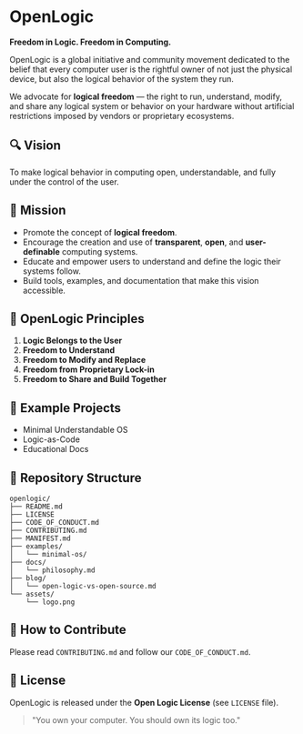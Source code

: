 # OpenLogic

**Freedom in Logic. Freedom in Computing.**

OpenLogic is a global initiative and community movement dedicated to the belief that every computer user is the rightful owner of not just the physical device, but also the logical behavior of the system they run.

We advocate for **logical freedom** — the right to run, understand, modify, and share any logical system or behavior on your hardware without artificial restrictions imposed by vendors or proprietary ecosystems.

## 🔍 Vision

To make logical behavior in computing open, understandable, and fully under the control of the user.

## 🌱 Mission

- Promote the concept of **logical freedom**.
- Encourage the creation and use of **transparent**, **open**, and **user-definable** computing systems.
- Educate and empower users to understand and define the logic their systems follow.
- Build tools, examples, and documentation that make this vision accessible.

## 📜 OpenLogic Principles

1. **Logic Belongs to the User**
2. **Freedom to Understand**
3. **Freedom to Modify and Replace**
4. **Freedom from Proprietary Lock-in**
5. **Freedom to Share and Build Together**

## 🧩 Example Projects

- Minimal Understandable OS
- Logic-as-Code
- Educational Docs

## 📂 Repository Structure

```
openlogic/
├── README.md
├── LICENSE
├── CODE_OF_CONDUCT.md
├── CONTRIBUTING.md
├── MANIFEST.md
├── examples/
│   └── minimal-os/
├── docs/
│   └── philosophy.md
├── blog/
│   └── open-logic-vs-open-source.md
└── assets/
    └── logo.png
```

## 🤝 How to Contribute

Please read `CONTRIBUTING.md` and follow our `CODE_OF_CONDUCT.md`.

## 📄 License

OpenLogic is released under the **Open Logic License** (see `LICENSE` file).


> "You own your computer. You should own its logic too."
